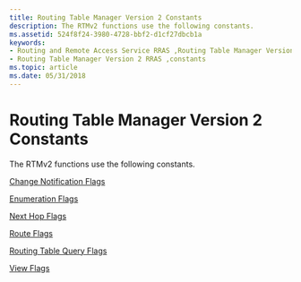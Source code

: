 ```yaml
---
title: Routing Table Manager Version 2 Constants
description: The RTMv2 functions use the following constants.
ms.assetid: 524f8f24-3980-4728-bbf2-d1cf27dbcb1a
keywords:
- Routing and Remote Access Service RRAS ,Routing Table Manager Version 2,constants
- Routing Table Manager Version 2 RRAS ,constants
ms.topic: article
ms.date: 05/31/2018
---
```


# Routing Table Manager Version 2 Constants

The RTMv2 functions use the following constants.

[Change Notification Flags](change-notification-flags.md)

[Enumeration Flags](enumeration-flags.md)

[Next Hop Flags](next-hop-flags.md)

[Route Flags](route-flags.md)

[Routing Table Query Flags](routing-table-query-flags.md)

[View Flags](view-flags.md)

 

 




